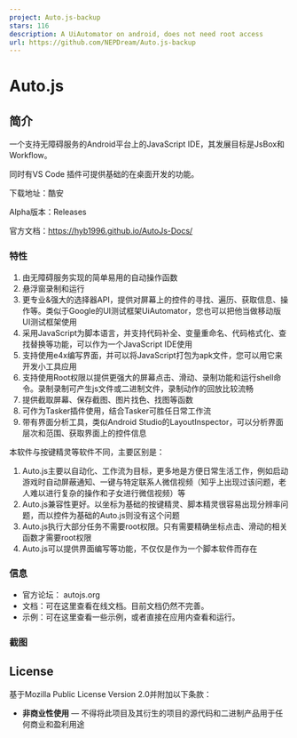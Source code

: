 ```yaml
---
project: Auto.js-backup
stars: 116
description: A UiAutomator on android, does not need root access
url: https://github.com/NEPDream/Auto.js-backup
---
```


Auto.js
=======

简介
--

一个支持无障碍服务的Android平台上的JavaScript IDE，其发展目标是JsBox和Workflow。

同时有VS Code 插件可提供基础的在桌面开发的功能。

下载地址：酷安

Alpha版本：Releases

官方文档：https://hyb1996.github.io/AutoJs-Docs/

### 特性

1.  由无障碍服务实现的简单易用的自动操作函数
2.  悬浮窗录制和运行
3.  更专业&强大的选择器API，提供对屏幕上的控件的寻找、遍历、获取信息、操作等。类似于Google的UI测试框架UiAutomator，您也可以把他当做移动版UI测试框架使用
4.  采用JavaScript为脚本语言，并支持代码补全、变量重命名、代码格式化、查找替换等功能，可以作为一个JavaScript IDE使用
5.  支持使用e4x编写界面，并可以将JavaScript打包为apk文件，您可以用它来开发小工具应用
6.  支持使用Root权限以提供更强大的屏幕点击、滑动、录制功能和运行shell命令。录制录制可产生js文件或二进制文件，录制动作的回放比较流畅
7.  提供截取屏幕、保存截图、图片找色、找图等函数
8.  可作为Tasker插件使用，结合Tasker可胜任日常工作流
9.  带有界面分析工具，类似Android Studio的LayoutInspector，可以分析界面层次和范围、获取界面上的控件信息

本软件与按键精灵等软件不同，主要区别是：

1.  Auto.js主要以自动化、工作流为目标，更多地是方便日常生活工作，例如启动游戏时自动屏蔽通知、一键与特定联系人微信视频（知乎上出现过该问题，老人难以进行复杂的操作和子女进行微信视频）等
2.  Auto.js兼容性更好。以坐标为基础的按键精灵、脚本精灵很容易出现分辨率问题，而以控件为基础的Auto.js则没有这个问题
3.  Auto.js执行大部分任务不需要root权限。只有需要精确坐标点击、滑动的相关函数才需要root权限
4.  Auto.js可以提供界面编写等功能，不仅仅是作为一个脚本软件而存在

### 信息

-   官方论坛： autojs.org
-   文档：可在这里查看在线文档。目前文档仍然不完善。
-   示例：可在这里查看一些示例，或者直接在应用内查看和运行。

### 截图

License
-------

基于Mozilla Public License Version 2.0并附加以下条款：

-   **非商业性使用** — 不得将此项目及其衍生的项目的源代码和二进制产品用于任何商业和盈利用途
